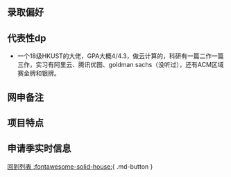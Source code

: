 ## 录取偏好

## 代表性dp
- 一个18级HKUST的大佬，GPA大概4/4.3，做云计算的，科研有一篇二作一篇三作，实习有阿里云、腾讯优图、goldman sachs（没听过），还有ACM区域赛金牌和银牌。



## 网申备注

## 项目特点

## 申请季实时信息

[回到列表 :fontawesome-solid-house:](选校梯度.md){ .md-button }